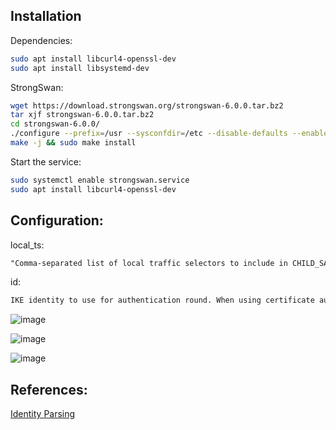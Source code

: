 ## Installation

Dependencies:
```sh
sudo apt install libcurl4-openssl-dev
sudo apt install libsystemd-dev
```
StrongSwan:
```sh
wget https://download.strongswan.org/strongswan-6.0.0.tar.bz2
tar xjf strongswan-6.0.0.tar.bz2
cd strongswan-6.0.0/
./configure --prefix=/usr --sysconfdir=/etc --disable-defaults --enable-silent-rules      --enable-charon --enable-systemd --enable-ikev2 --enable-vici --enable-swanctl        --enable-nonce --enable-random --enable-drbg --enable-openssl --enable-curl           --enable-pem --enable-x509 --enable-constraints --enable-revocation --enable-pki      --enable-pubkey --enable-socket-default --enable-kernel-netlink --enable-resolve      --enable-eap-identity --enable-eap-md5 --enable-eap-dynamic --enable-eap-tls          --enable-updown --enable-sha2 --enable-pkcs11 --enable-hmac --enable-gcm --enable-hmac
make -j && sudo make install
```
Start the service:
```sh
sudo systemctl enable strongswan.service
sudo apt install libcurl4-openssl-dev
```

## Configuration:

local_ts:
```md
"Comma-separated list of local traffic selectors to include in CHILD_SA. Each selector is a CIDR subnet definition, followed by an optional proto/port selector. The special value dynamic may be used instead of a subnet definition, which gets replaced by the tunnel outer address or the virtual IP if negotiated. This is the default."
```
id:
```md
IKE identity to use for authentication round. When using certificate authentication. The IKE identity must be contained in the certificate, either as the subject DN or as a subjectAltName (the identity will default to the certificate’s subject DN if not specified). 
```

![image](https://github.com/user-attachments/assets/4c802dc0-cdff-4e18-9a3a-69745c803176)

![image](https://github.com/user-attachments/assets/22fc49c5-ab01-4388-a9ed-21f7bc173e1a)

![image](https://github.com/user-attachments/assets/135f7612-1743-478c-ba11-4cfa167dbf1f)


## References:
[Identity Parsing](https://docs.strongswan.org/docs/latest/config/identityParsing.html)

